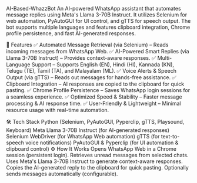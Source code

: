 AI-Based-WhazzBot
An AI-powered WhatsApp assistant that automates message replies using Meta's Llama 3-70B Instruct. It utilizes Selenium for web automation, PyAutoGUI for UI control, and gTTS for speech output. The bot supports multiple languages and features clipboard integration, Chrome profile persistence, and fast AI-generated responses.

🚀 Features
✅ Automated Message Retrieval (via Selenium) – Reads incoming messages from WhatsApp Web.
✅ AI-Powered Smart Replies (via Llama 3-70B Instruct) – Provides context-aware responses.
✅ Multi-Language Support – Supports English (EN), Hindi (HI), Kannada (KN), Telugu (TE), Tamil (TA), and Malayalam (ML).
✅ Voice Alerts & Speech Output (via gTTS) – Reads out messages for hands-free assistance.
✅ Clipboard Integration – AI responses are copied to the clipboard for quick pasting.
✅ Chrome Profile Persistence – Saves WhatsApp login sessions for a seamless experience.
✅ Optimized Speed & Stability – Faster message processing & AI response time.
✅ User-Friendly & Lightweight – Minimal resource usage with real-time automation.

🛠 Tech Stack
Python (Selenium, PyAutoGUI, Pyperclip, gTTS, Playsound, Keyboard)
Meta Llama 3-70B Instruct (for AI-generated responses)
Selenium WebDriver (for WhatsApp Web automation)
gTTS (for text-to-speech voice notifications)
PyAutoGUI & Pyperclip (for UI automation & clipboard control)
⚙️ How It Works
Opens WhatsApp Web in a Chrome session (persistent login).
Retrieves unread messages from selected chats.
Uses Meta's Llama 3-70B Instruct to generate context-aware responses.
Copies the AI-generated reply to the clipboard for quick pasting.
Optionally sends messages automatically (configurable).
